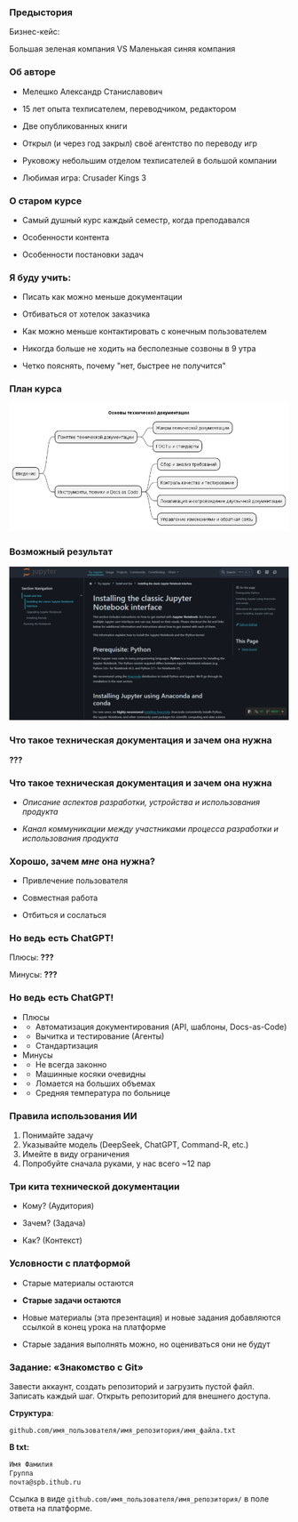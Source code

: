 ### Предыстория
[//]: <Бизнес-кейс: как большая зеленая компания потеряла 89,5 млрд рублей, потому что поздно вспомнила про документацию>

Бизнес-кейс:

Большая зеленая компания VS Маленькая синяя компания

### Об авторе

* Мелешко Александр Станиславович

* 15 лет опыта техписателем, переводчиком, редактором

* Две опубликованных книги

* Открыл (и через год закрыл) своё агентство по переводу игр

* Руковожу небольшим отделом техписателей в большой компании

* Любимая игра: Crusader Kings 3

### О старом курсе
[//]: <Худший курс за историю ITHub>

* Самый душный курс каждый семестр, когда преподавался

* Особенности контента

* Особенности постановки задач

### Я буду учить:
[//]: <Лучший курс за историю ITHub>

* Писать как можно меньше документации

* Отбиваться от хотелок заказчика

* Как можно меньше контактировать с конечным пользователем

* Никогда больше не ходить на бесполезные созвоны в 9 утра

* Четко пояснять, почему "нет, быстрее не получится"

### План курса
[//]: <Через 4 месяца вы положите себе в портфолио вот такую здоровскую штуку>

![](./img/course_outline/course_outline.png)

### Возможный результат

![](./img/sphinx.png)

### Что такое техническая документация и зачем она нужна
[//]: <Официальное понятие. Понятие на практике. Документация и коммуникация.>

**???**

### Что такое техническая документация и зачем она нужна
[//]: <Официальное понятие. Понятие на практике. Документация и коммуникация.>

* *Описание аспектов разработки, устройства и использования продукта*

* *Канал коммуникации между участниками процесса разработки и использования продукта*

### Хорошо, зачем *мне* она нужна?
[//]: <Привлечение пользователя, последователя, покупателя. *И все равно каждый десятый в этом зале станет техническим писателем.*>

* Привлечение пользователя

* Совместная работа

* Отбиться и сослаться

### Но ведь есть ChatGPT!

Плюсы:
**???**

Минусы:
**???**

### Но ведь есть ChatGPT!
[//]: <Преимущества, риски, закон, перспективы, престиж и репутация. Документирование API как пример победы ИИ. Правила использования ИИ в рамках курса.>

* Плюсы
* * Автоматизация документирования (API, шаблоны, Docs-as-Code)
* * Вычитка и тестирование (Агенты)
* * Стандартизация
* Минусы
* * Не всегда законно
* * Машинные косяки очевидны
* * Ломается на больших объемах
* * Средняя температура по больнице

### Правила использования ИИ

1. Понимайте задачу
2. Указывайте модель (DeepSeek, ChatGPT, Command-R, etc.)
3. Имейте в виду ограничения
4. Попробуйте сначала руками, у нас всего ~12 пар

### Три кита технической документации
[//]: <Кому, зачем и как?>

* Кому? (Аудитория)

* Зачем? (Задача)

* Как? (Контекст)

### Условности с платформой

* Старые материалы остаются

* **Старые задачи остаются**

* Новые материалы (эта презентация) и новые задания добавляются ссылкой в конец урока на платформе

* Старые задания выполнять можно, но оцениваться они не будут

### Задание: «Знакомство с Git»
[//]: <Завести аккаунт для проекта и загрузить пустой файл. Записать каждый шаг.>

Завести аккаунт, создать репозиторий и загрузить пустой файл. Записать каждый шаг. Открыть репозиторий для внешнего доступа.

**Структура**:
```
github.com/имя_пользователя/имя_репозитория/имя_файла.txt
```
**В txt:**
```
Имя Фамилия
Группа
почта@spb.ithub.ru
```

Cсылка в виде `github.com/имя_пользователя/имя_репозитория/` в поле ответа на платформе.